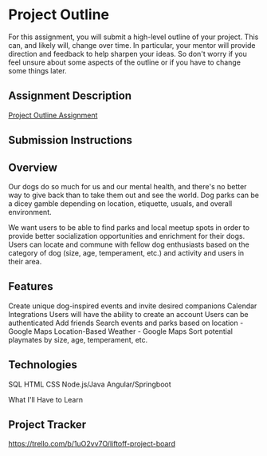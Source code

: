 # Project Outline
For this assignment, you will submit a high-level outline of your project. This can, and likely will, change over time. In particular, your mentor will provide direction and feedback to help sharpen your ideas. So don't worry if you feel unsure about some aspects of the outline or if you have to change some things later.

## Assignment Description
[Project Outline Assignment](https://education.launchcode.org/liftoff/modules/assignments/project-outline)

## Submission Instructions

## Overview

Our dogs do so much for us and our mental health, and there's no better way to give back than to take them out and see the world. Dog parks can be a dicey gamble depending on location, etiquette, usuals, and overall environment.

We want users to be able to find parks and local meetup spots in order to provide better socialization opportunities and enrichment for their dogs. Users can locate and commune with fellow dog enthusiasts based on the category of dog (size, age, temperament, etc.) and activity and users in their area.

## Features

Create unique dog-inspired events and invite desired companions
Calendar Integrations
Users will have the ability to create an account
Users can be authenticated
Add friends
Search events and parks based on location - Google Maps
Location-Based Weather - Google Maps
Sort potential playmates by size, age, temperament, etc.

## Technologies

SQL
HTML
CSS
Node.js/Java
Angular/Springboot

What I'll Have to Learn

## Project Tracker

https://trello.com/b/1uO2vv7O/liftoff-project-board
